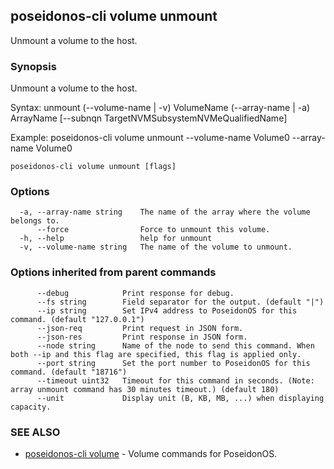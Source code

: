 ## poseidonos-cli volume unmount

Unmount a volume to the host.

### Synopsis


Unmount a volume to the host.

Syntax:
	unmount (--volume-name | -v) VolumeName (--array-name | -a) ArrayName 
	[--subnqn TargetNVMSubsystemNVMeQualifiedName]

Example: 
	poseidonos-cli volume unmount --volume-name Volume0 --array-name Volume0
	
         

```
poseidonos-cli volume unmount [flags]
```

### Options

```
  -a, --array-name string    The name of the array where the volume belongs to.
      --force                Force to unmount this volume.
  -h, --help                 help for unmount
  -v, --volume-name string   The name of the volume to unmount.
```

### Options inherited from parent commands

```
      --debug            Print response for debug.
      --fs string        Field separator for the output. (default "|")
      --ip string        Set IPv4 address to PoseidonOS for this command. (default "127.0.0.1")
      --json-req         Print request in JSON form.
      --json-res         Print response in JSON form.
      --node string      Name of the node to send this command. When both --ip and this flag are specified, this flag is applied only.
      --port string      Set the port number to PoseidonOS for this command. (default "18716")
      --timeout uint32   Timeout for this command in seconds. (Note: array unmount command has 30 minutes timeout.) (default 180)
      --unit             Display unit (B, KB, MB, ...) when displaying capacity.
```

### SEE ALSO

* [poseidonos-cli volume](poseidonos-cli_volume.md)	 - Volume commands for PoseidonOS.

